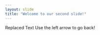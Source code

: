 ```yaml
---
layout: slide
title: "Welcome to our second slide!"
---
```

Replaced Text
Use the left arrow to go back!

